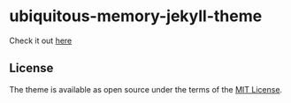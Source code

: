 # ubiquitous-memory-jekyll-theme

Check it out [here]( https://rubygems.org/gems/ubiquitous-memory-jekyll-theme)

## License

The theme is available as open source under the terms of the [MIT License](https://opensource.org/licenses/MIT).

